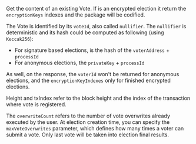Get the content of an existing Vote. If is an encrypted election it return the `encryptionKeys` indexes and the package will be codified.


The Vote is identified by its `voteId`, also called `nullifier`. The `nullifier` is deterministic and its hash could be computed as following (using `Keccak256`):

- For signature based elections, is the hash of the `voterAddress` + `processId`
- For anonymous elections, the `privateKey` + `processId`


As well, on the response, the `voterId` won't be returned for anonymous elections, and the `encryptionKeyIndexes` only for finished encrypted elections.


Height and txIndex refer to the block height and the index of the transaction where vote is registered.


The `overwriteCount` refers to the number of vote overwrites already executed by the user. At election creation time, you can specify the `maxVoteOverwrites` parameter, which defines how many times a voter can submit a vote. Only last vote will be taken into election final results.